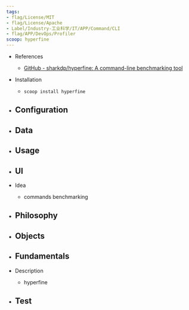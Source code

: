 ```yaml
---
tags:
- flag/License/MIT
- flag/License/Apache
- Label/Industry-工业科学/IT/APP/Command/CLI
- flag/APP/DevOps/Profiler
scoop: hyperfine
---
```


- References
    - [GitHub - sharkdp/hyperfine: A command-line benchmarking tool](https://github.com/sharkdp/hyperfine)

- Installation
    - `scoop install hyperfine`

- Configuration
    - 

- Data
    - 

- Usage
    - 

- UI
    - 

- Idea
    - commands benchmarking

- Philosophy
    - 

- Objects
    - 

- Fundamentals
    - 

- Description
    - hyperfine

- Test
    - 
